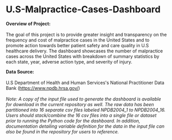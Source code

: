 # U.S-Malpractice-Cases-Dashboard

<b>Overview of Project:</b><br><br>
The goal of this project is to provide greater insight and transparency on the frequency and cost of malpractice cases in the United States
and to promote action towards better patient safety and care quality in U.S healthcare delivery. The dashboard showcases the number of malpractice cases across the United States with breakdown of summary statistics by each state, year, adverse action type, and severity of injury.

<b>Data Source:</b><br><br>
U.S Department of Health and Human Services's National Practitioner Data Bank (https://www.npdb.hrsa.gov/)<br><br>
<i>Note: A copy of the input file used to generate the dashboard is available for download in the current repository as well. The raw data has been partitioned into 16 separate csv files labeled NPDB2004_1 to NPDB2004_16. Users should stack/combine the 16 csv files into a single file or dataset prior to running the Python code for the dashboard. In addition, documentation detailing variable definition for the data in the input file can also be found in the repository for users to reference.</i>
